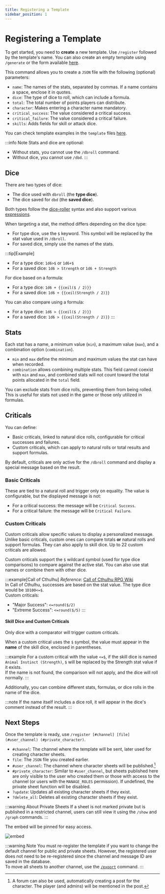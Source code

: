 ```yaml
---
title: Registering a Template
sidebar_position: 1
---
```


# Registering a Template

To get started, you need to **create** a new template. Use `/register` followed by the template's name. You can also create an empty template using `/generate` or the form available [here](./form.mdx).

This command allows you to create a `JSON` file with the following (optional) parameters:

- `name`: The names of the stats, separated by commas. If a name contains a space, enclose it in quotes.
- `dice`: The type of dice to roll, which can include a formula.
- `total`: The total number of points players can distribute.
- `character`: Makes entering a character name mandatory.
- `critical_success`: The value considered a critical success.
- `critical_failure`: The value considered a critical failure.
- `skills`: Adds fields for skill or attack dice.

You can check template examples in the `template` files [here](https://github.com/Dicelette/discord-dicelette/tree/main/template).

:::info Note
Stats and dice are optional:
- Without stats, you cannot use the `/dbroll` command.
- Without dice, you cannot use `/dbd`.
:::

## Dice

There are two types of dice:

- The dice used with `dbroll` (the **type dice**).
- The dice saved for `dbd` (the **saved dice**).

Both types follow the [dice-roller](https://dice-roller.github.io/documentation/) syntax and also support various [expressions](../../introduction/expression.mdx).

When targeting a stat, the method differs depending on the dice type:
- For type dice, use the `$` keyword. This symbol will be replaced by the stat value used in `/dbroll`.
- For saved dice, simply use the names of the stats.

:::tip[Example]
- For a type dice: `1d6>$` or `1d6+$`
- For a saved dice: `1d6 > Strength` or `1d6 + Strength`

For dice based on a formula:
- For a type dice: `1d6 + {{ceil($ / 2)}}`
- For a saved dice: `1d6 + {{ceil(Strength / 2)}}`

You can also compare using a formula:
- For a type dice: `1d6 > {{ceil($ / 2)}}`
- For a saved dice: `1d6 > {{ceil(Strength / 2)}}`
:::

## Stats

Each stat has a name, a minimum value (`min`), a maximum value (`max`), and a combination option (`combination`).
- `min` and `max` define the minimum and maximum values the stat can have when recorded.
- `combination` allows combining multiple stats. This field cannot coexist with `min` and `max`, and combined stats will not count toward the total points allocated in the `total` field.

You can exclude stats from dice rolls, preventing them from being rolled. This is useful for stats not used in the game or those only utilized in formulas.

## Criticals

You can define:
- Basic criticals, linked to natural dice rolls, configurable for critical successes and failures.
- Custom criticals, which can apply to natural rolls or total results and support formulas.

By default, criticals are only active for the `/dbroll` command and display a special message based on the result.

### Basic Criticals

These are tied to a natural roll and trigger only on equality. The value is configurable, but the displayed message is not:
- For a critical success: the message will be `Critical Success`.
- For a critical failure: the message will be `Critical Failure`.

### Custom Criticals

Custom criticals allow specific values to display a personalized message. Unlike basic criticals, custom ones can compare totals **or** natural rolls and support formulas. They can also apply to skill dice. Up to 22 custom criticals are allowed.

Custom criticals support the `$` wildcard symbol (used for type dice comparisons) to compare against the active stat. You can also use stat names or combine them with other dice.

:::example[Call of Cthulhu]
*Reference*: [Call of Cthulhu RPG Wiki](https://cthulhuwiki.chaosium.com/rules/combat.html)  
In Call of Cthulhu, successes are based on the stat value. The type dice would be `1D100<=$`.  
Custom criticals:
- "Major Success": `<=round($/2)`
- "Extreme Success": `<=round($/5)`
:::

#### Skill Dice and Custom Criticals
Only dice with a comparator will trigger custom criticals.

When a custom critical uses the `$` symbol, the value must appear in the **name** of the skill dice, enclosed in parentheses.

:::example
For a custom critical with the value `<=$`, if the skill dice is named `Animal Instinct (Strength)`, `$` will be replaced by the Strength stat value if it exists.  
If the name is not found, the comparison will not apply, and the dice will roll normally.
:::

Additionally, you can combine different stats, formulas, or dice rolls in the name of the dice.

:::note
If the name itself includes a dice roll, it will appear in the dice's comment instead of the result.
:::

## Next Steps

Once the template is ready, use `/register [#channel] [file] (#user_channel) (#private_character)`.
- `#channel`: The channel where the template will be sent, later used for creating character sheets.
- `file`: The `JSON` file you created earlier.
- `#user_channel`: The channel where character sheets will be published.[^1]
- `#private_character`: Similar to `#user_channel`, but sheets published here are only visible to the user who created them or those with access to the channel (or users with the `MANAGE_ROLES` permission). If undefined, the private sheet function will be disabled.
- `?update`: Updates all existing character sheets if they exist.
- `?delete_all`: Deletes all existing character sheets if they exist.

:::warning About Private Sheets
If a sheet is not marked private but is published in a restricted channel, users can still view it using the `/show` and `/graph` commands.
:::

The embed will be pinned for easy access.

![embed](/assets/register/embed_template.png)

:::warning Note
You must re-register the template if you want to change the default channel for public and private sheets. However, the registered user does not need to be re-registered since the channel and message ID are saved in the database.  
To move all sheets to another channel, use the [`/export`](../import_export.md) command.
:::

[^1]: A forum can also be used, automatically creating a post for the character. The player (and admins) will be mentioned in the post.

